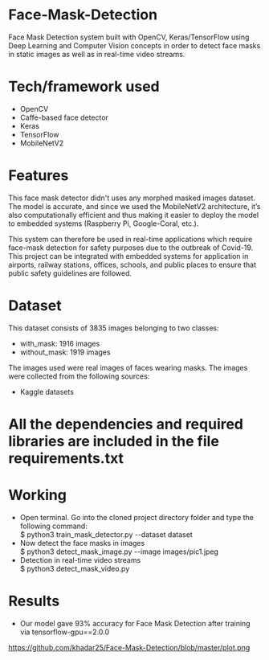 # Face-Mask-Detection
Face Mask Detection system built with OpenCV, Keras/TensorFlow using Deep Learning and Computer Vision concepts in order to detect face masks in static images as well as in real-time video streams.
# Tech/framework used
* OpenCV
* Caffe-based face detector
* Keras
* TensorFlow
* MobileNetV2
# Features
This face mask detector didn't uses any morphed masked images dataset. The model is accurate, and since we used the MobileNetV2 architecture, it’s also computationally efficient and thus making it easier to deploy the model to embedded systems (Raspberry Pi, Google-Coral, etc.).

This system can therefore be used in real-time applications which require face-mask detection for safety purposes due to the outbreak of Covid-19. This project can be integrated with embedded systems for application in airports, railway stations, offices, schools, and public places to ensure that public safety guidelines are followed.

# Dataset
This dataset consists of 3835 images belonging to two classes:

* with_mask: 1916 images
* without_mask: 1919 images

The images used were real images of faces wearing masks. The images were collected from the following sources:

* Kaggle datasets

# All the dependencies and required libraries are included in the file requirements.txt

# Working
* Open terminal. Go into the cloned project directory folder and type the following command:
<br>$ python3 train_mask_detector.py --dataset dataset
* Now detect the face masks in images
<br>$ python3 detect_mask_image.py --image images/pic1.jpeg
* Detection in real-time video streams
<br>$ python3 detect_mask_video.py 
# Results
* Our model gave 93% accuracy for Face Mask Detection after training via tensorflow-gpu==2.0.0

<img>https://github.com/khadar25/Face-Mask-Detection/blob/master/plot.png



